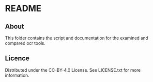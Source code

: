 # README


## About

This folder contains the script and documentation for the examined and compared ocr tools. 

## Licence
Distributed under the CC-BY-4.0 License. See LICENSE.txt for more information.


